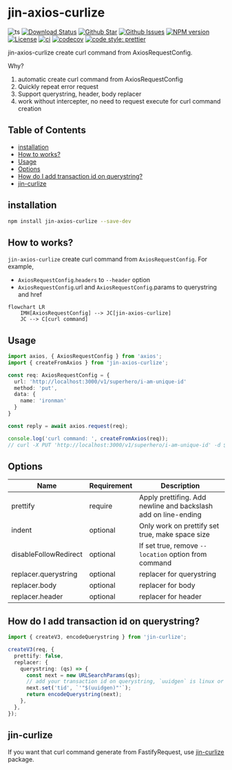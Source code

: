 # jin-axios-curlize

![ts](https://flat.badgen.net/badge/Built%20With/TypeScript/blue)
[![Download Status](https://img.shields.io/npm/dw/jin-axios-curlize.svg?style=flat-square)](https://npmcharts.com/compare/jin-axios-curlize?minimal=true)
[![Github Star](https://img.shields.io/github/stars/imjuni/jin-axios-curlize.svg?style=flat-square)](https://github.com/imjuni/jin-axios-curlize)
[![Github Issues](https://img.shields.io/github/issues-raw/imjuni/jin-axios-curlize.svg?style=flat-square)](https://github.com/imjuni/jin-axios-curlize/issues)
[![NPM version](https://img.shields.io/npm/v/jin-axios-curlize.svg?style=flat-square)](https://www.npmjs.com/package/jin-axios-curlize)
[![License](https://img.shields.io/npm/l/jin-axios-curlize.svg?style=flat-square)](https://github.com/imjuni/jin-axios-curlize/blob/master/LICENSE)
[![ci](https://github.com/imjuni/jin-axios-curlize/actions/workflows/ci.yml/badge.svg?style=flat-square)](https://github.com/imjuni/jin-axios-curlize/actions/workflows/ci.yml)
[![codecov](https://codecov.io/gh/imjuni/jin-axios-curlize/branch/master/graph/badge.svg?style=flat-square&token=R7R2PdJcS9)](https://codecov.io/gh/imjuni/jin-axios-curlize)
[![code style: prettier](https://img.shields.io/badge/code_style-prettier-ff69b4.svg?style=flat-square)](https://github.com/prettier/prettier)

jin-axios-curlize create curl command from AxiosRequestConfig.

Why?

1. automatic create curl command from AxiosRequestConfig
1. Quickly repeat error request
1. Support querystring, header, body replacer
1. work without intercepter, no need to request execute for curl command creation

## Table of Contents <!-- omit in toc -->

- [installation](#installation)
- [How to works?](#how-to-works)
- [Usage](#usage)
- [Options](#options)
- [How do I add transaction id on querystring?](#how-do-i-add-transaction-id-on-querystring)
- [jin-curlize](#jin-curlize)

## installation

```bash
npm install jin-axios-curlize --save-dev
```

## How to works?

`jin-axios-curlize` create curl command from `AxiosRequestConfig`. For example,

- `AxiosRequestConfig`.`headers` to `--header` option
- `AxiosRequestConfig`.url and `AxiosRequestConfig`.params to querystring and href

```mermaid
flowchart LR
    IMH[AxiosRequestConfig] --> JC[jin-axios-curlize]
    JC --> C[curl command]
```

## Usage

```ts
import axios, { AxiosRequestConfig } from 'axios';
import { createFromAxios } from 'jin-axios-curlize';

const req: AxiosRequestConfig = {
  url: 'http://localhost:3000/v1/superhero/i-am-unique-id'
  method: 'put',
  data: {
    name: 'ironman'
  }
}

const reply = await axios.request(req);

console.log('curl command: ', createFromAxios(req));
// curl -X PUT 'http://localhost:3000/v1/superhero/i-am-unique-id' -d $'{"name":"ironman"}'
```

## Options

| Name                  | Requirement | Description                                                    |
| --------------------- | ----------- | -------------------------------------------------------------- |
| prettify              | require     | Apply prettifing. Add newline and backslash add on line-ending |
| indent                | optional    | Only work on prettify set true, make space size                |
| disableFollowRedirect | optional    | If set true, remove `--location` option from command           |
| replacer.querystring  | optional    | replacer for querystring                                       |
| replacer.body         | optional    | replacer for body                                              |
| replacer.header       | optional    | replacer for header                                            |

## How do I add transaction id on querystring?

```ts
import { createV3, encodeQuerystring } from 'jin-curlize';

createV3(req, {
  prettify: false,
  replacer: {
    querystring: (qs) => {
      const next = new URLSearchParams(qs);
      // add your transaction id on querystring, `uuidgen` is linux or macosx uuid generator command
      next.set('tid', `'"$(uuidgen)"'`);
      return encodeQuerystring(next);
    },
  },
});
```

## jin-curlize

If you want that curl command generate from FastifyRequest, use [jin-curlize](https://www.npmjs.com/package/jin-curlize) package.
